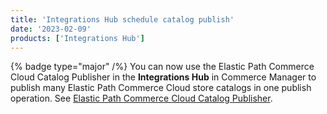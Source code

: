 ```yaml
---
title: 'Integrations Hub schedule catalog publish'
date: '2023-02-09'
products: ['Integrations Hub']
---
```

{% badge type="major" /%}
You can now use the Elastic Path Commerce Cloud Catalog Publisher in the **Integrations Hub** in Commerce Manager to publish many Elastic Path Commerce Cloud store catalogs in one publish operation. See [Elastic Path Commerce Cloud Catalog Publisher](/docs/composer/integration-hub/store-management/catalog-publisher).
